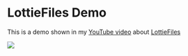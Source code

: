 # LottieFiles Demo

This is a demo shown in my [YouTube video](https://youtu.be/ioVseYQgBK4?ref=github) about [LottieFiles](https://lottiefiles.com)

<a href="https://youtu.be/ioVseYQgBK4?ref=github" target="_blank">![](https://i3.ytimg.com/vi/ioVseYQgBK4/maxresdefault.jpg)</a>
